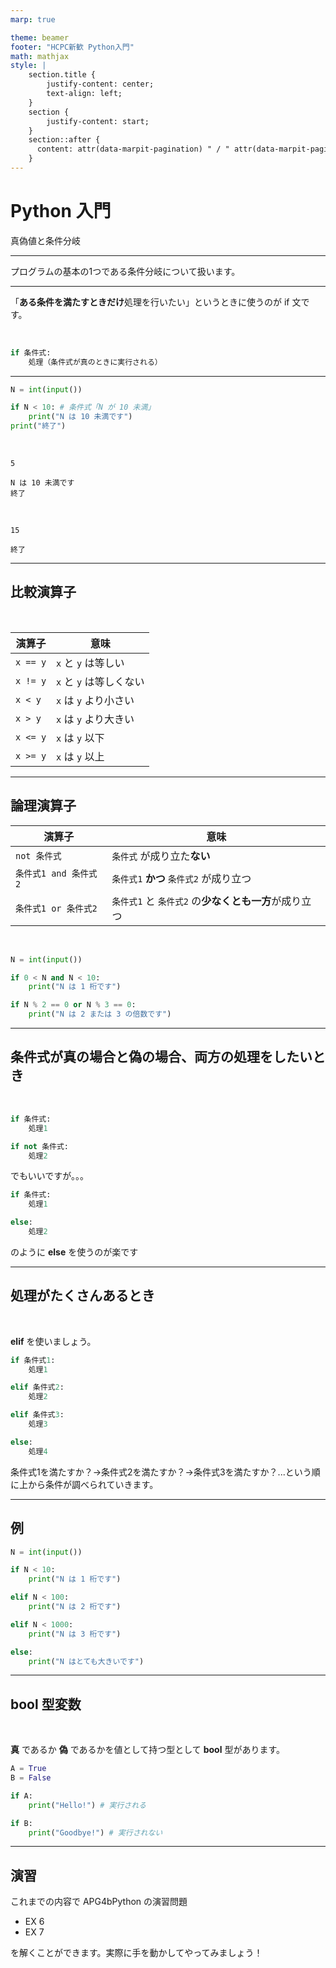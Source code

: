 ```yaml
---
marp: true

theme: beamer
footer: "HCPC新歓 Python入門"
math: mathjax
style: |
    section.title {
        justify-content: center;
        text-align: left;
    }
    section {
        justify-content: start;
    }
    section::after {
      content: attr(data-marpit-pagination) " / " attr(data-marpit-pagination-total);
    }
---
```

<!-- _class: title -->
# Python 入門
真偽値と条件分岐

---
<!-- paginate: true -->
プログラムの基本の1つである条件分岐について扱います。

---

「**ある条件を満たすときだけ**処理を行いたい」というときに使うのが if 文です。

<br>

```py
if 条件式:
    処理（条件式が真のときに実行される）
```

---


```py
N = int(input())

if N < 10: # 条件式「N が 10 未満」
    print("N は 10 未満です")
print("終了")
```
<br>

```
5
```
```
N は 10 未満です
終了
```

<br>

```
15
```
```
終了
```

---

## 比較演算子

<br>


| 演算子 | 意味 |
| ---- | ---- |
| `x == y` | `x` と `y` は等しい |
| `x != y` | `x` と `y` は等しくない |
| `x < y` | `x` は `y` より小さい |
| `x > y` | `x` は `y` より大きい |
| `x <= y` | `x` は `y` 以下 |
| `x >= y` | `x` は `y` 以上 |

---

## 論理演算子

| 演算子 | 意味 |
| ---- | ---- |
| `not 条件式` | `条件式` が成り立た**ない** |
| `条件式1 and 条件式2` | `条件式1` **かつ** `条件式2` が成り立つ |
| `条件式1 or 条件式2` | `条件式1` と `条件式2` の**少なくとも一方**が成り立つ |

<br>

```py
N = int(input())

if 0 < N and N < 10:
    print("N は 1 桁です")

if N % 2 == 0 or N % 3 == 0:
    print("N は 2 または 3 の倍数です")
```


---

## 条件式が真の場合と偽の場合、両方の処理をしたいとき

<br>

```py
if 条件式:
    処理1

if not 条件式:
    処理2
```

でもいいですが。。。

```py
if 条件式:
    処理1

else:
    処理2
```

のように **else** を使うのが楽です


---

## 処理がたくさんあるとき

<br>

**elif** を使いましょう。

```py
if 条件式1:
    処理1

elif 条件式2:
    処理2

elif 条件式3:
    処理3

else:
    処理4
```

条件式1を満たすか？→条件式2を満たすか？→条件式3を満たすか？...という順に上から条件が調べられていきます。

---

## 例

```py
N = int(input())

if N < 10:
    print("N は 1 桁です")

elif N < 100:
    print("N は 2 桁です")

elif N < 1000:
    print("N は 3 桁です")

else:
    print("N はとても大きいです")
```

---

## bool 型変数

<br>

**真** であるか **偽** であるかを値として持つ型として **bool** 型があります。

```py
A = True
B = False

if A:
    print("Hello!") # 実行される

if B:
    print("Goodbye!") # 実行されない

```

---

<!-- if 文で書いたような条件式を代入することもできます。

```py

N = int(input())

A = 10 <= N and N < 100

if A:
    print("N は 2 桁です")

```

--- -->

## 演習

これまでの内容で APG4bPython の演習問題
- EX 6
- EX 7

を解くことができます。実際に手を動かしてやってみましょう！
